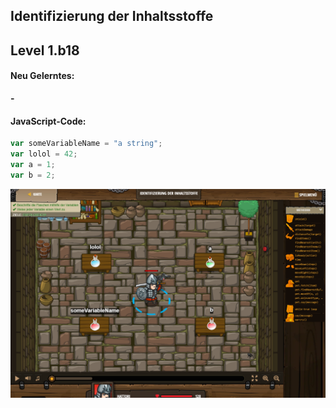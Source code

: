 ## **Identifizierung der Inhaltsstoffe**
## Level 1.b18

#### Neu Gelerntes:
<b>-</b>

[comment]: <> (Was wurde gelernt und wie funktioniert die Technik?)

#### JavaScript-Code:
```js
var someVariableName = "a string";
var lolol = 42;
var a = 1;
var b = 2;
```
![image](lvl1_b18.png)